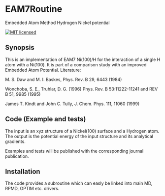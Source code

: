 # EAM7Routine
Embedded Atom Method Hydrogen Nickel potential

[![MIT licensed](https://img.shields.io/github/license/mashape/apistatus.svg)](http://github.com/jbr36/TauLeapingCode/blob/master/license.md)

## Synopsis

This is an implementation of EAM7 Ni(100)/H for the interaction of a single H atom with a Ni(100). 
It is part of a comparison study with an improved Embedded Atom Potential. Literature:

M. S. Daw and M. I. Baskes, Phys. Rev. B 29, 6443 (1984)

Wonchoba, S. E., Truhlar, D. G. (1996) Phys. Rev. B 53:11222-11241 and REV B 51, 9985 (1995)

James T. Kindt and John C. Tully, J. Chem. Phys. 111, 11060 (1999)

## Code (Example and tests)

The input is an xyz structure of a Nickel(100) surface and a Hydrogen atom.
The output is the potential energy of the input structure and its analytical gradients.

Examples and tests will be published with the corresponding journal publication.

## Installation

The code provides a subroutine which can easly be linked into main MD, RPMD, OPTIM etc. drivers.
